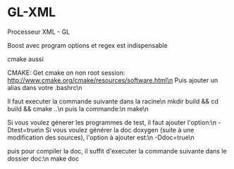 GL-XML
======
Processeur XML - GL

Boost avec program options et regex est indispensable

cmake aussi

CMAKE:
Get cmake on non root session: http://www.cmake.org/cmake/resources/software.html\n
Puis ajouter un alias dans votre .bashrc\n


Il faut executer la commande suivante dans la racine\n
mkdir build && cd build && cmake ..\n
puis la commande:\n
make\n

Si vous voulez génerer les programmes de test, il faut ajouter l'option:\n
-Dtest=true\n
Si vous voulez générer la doc doxygen (suite à une modification des sources), l'option à ajouter est:\n
-Ddoc=true\n

puis pour compiler la doc, il suffit d'executer la commande suivante dans le dossier doc:\n
make doc
